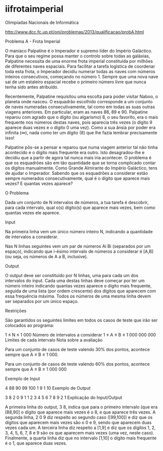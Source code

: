 # iifrotaimperial
Olimpíadas Nacionais de Informática

http://www.dcc.fc.up.pt/oni/problemas/2013/qualificacao/probA.html

Problema A - Frota Imperial

O maníaco Palpatine é o Imperador e supremo líder do Império Galáctico. Para que o seu regime possa manter o controlo sobre todas as galáxias, Palpatine necessita de uma enorme frota imperial constituída por milhões de diferentes naves espaciais. Para facilitar a tarefa logística de coordenar toda esta frota, o Imperador decidiu numerar todas as naves com números inteiros consecutivos, começando no número 1. Sempre que uma nova nave sai de um estaleiro espacial recebe o primeiro número livre que nunca tenha sido antes atribuído.

Recentemente, Palpatine requisitou uma escolta para poder visitar Naboo, o planeta onde nasceu. O esquadrão escolhido corresponde a um conjunto de naves numeradas consecutivamente, tal como em todas as suas outras viagens anteriores. Em particular, eram as naves 88, 89 e 90. Palpatine reparou com agrado que o dígito (ou algarismo) 8, o seu favorito, era o mais frequente nos números destas naves, pois aparecia três vezes (o dígito 9 aparece duas vezes e o dígito 0 uma vez). Como a sua ânsia por poder era infinita (∞), nada como ter um dígito (8) que lhe fazia lembrar precisamente isso!

Palpatine pôs-se a pensar e reparou que numa viagem anterior tal não tinha acontecido e o dígito mais frequente era outro. Isto desagradou-lhe e decidiu que a partir de agora tal nunca mais iria acontecer. O problema é que os esquadrões são em tão quantidade que se torna complicado contar os dígitos manualmente. Como Grande Almirante do Império Galáctico, tens de ajudar o Imperador. Sabendo que os esquadrões a considerar estão sempre numerados consecutivamente, qual é o dígito que aparece mais vezes? E quantas vezes aparece?

O Problema

Dada um conjunto de N intervalos de números, a tua tarefa é descobrir, para cada intervalo, qual o(s) dígito(s) que aparece mais vezes, bem como quantas vezes ele aparece.

Input

Na primeira linha vem um único número inteiro N, indicando a quantidade de intervalos a considerar.

Nas N linhas seguintes vem um par de números Ai Bi (separados por um espaço), indicando que i-ésimo intervalo de números a considerar é [A,B] (ou seja, os números de A a B, inclusive).

Output

O output deve ser constituído por N linhas, uma para cada um dos intervalos do input. Cada uma destas linhas deve começar por ter um número inteiro indicando quantas vezes aparece o dígito mais frequente, seguida de uma lista (por ordem crescente) dos dígitos que aparecem com essa frequência máxima. Todos os números de uma mesma linha devem ser separados por um único espaço.

Restrições

São garantidos os seguintes limites em todos os casos de teste que irão ser colocados ao programa:

1 ≤ N ≤ 1 000	     	Número de intervalos a considerar
1 ≤ A ≤ B ≤ 1 000 000 000	     	Limites de cada intervalo
Nota sobre a avaliação

Para um conjunto de casos de teste valendo 30% dos pontos, acontece sempre que A ≤ B ≤ 1 000.

Para um conjunto de casos de teste valendo 60% dos pontos, acontece sempre que A ≤ B ≤ 1 000 000

Exemplo de Input

4
88 90
99 100
1 9
1 10
Exemplo de Output

3 8
2 0 9
1 1 2 3 4 5 6 7 8 9
2 1
Explicação do Input/Output

A primeira linha do output, 3 8, indica que para o primeiro intervalo (que era [88,90] o dígito que aparece mais vezes é o 8, e que aparece três vezes. A segunda linha, 2 0 9 diz respeito ao segundo caso ([99,100]) e diz que os dígitos que aparecem mais vezes são o 0 e 9, sendo que aparecem duas vezes cada um. A terceira linha diz respeito a [1,9] e diz que os dígitos 1, 2, 3, 4, 5, 6, 7, 8 e 9 são os que aparecem mais vezes (uma vez, neste caso). Finalmente, a quarta linha diz que no intervalo [1,10] o dígito mais frequente é o 1, que aparece duas vezes.
